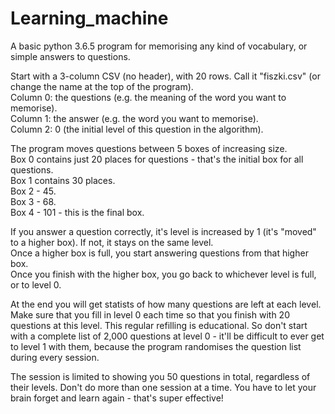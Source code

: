 # Learning_machine

A basic python 3.6.5 program for memorising any kind of vocabulary, or simple answers to questions.

Start with a 3-column CSV (no header), with 20 rows. Call it "fiszki.csv" (or change the name at the top of the program).<br>
Column 0: the questions (e.g. the meaning of the word you want to memorise).<br>
Column 1: the answer (e.g. the word you want to memorise).<br>
Column 2: 0 (the initial level of this question in the algorithm).

The program moves questions between 5 boxes of increasing size.<br>
Box 0 contains just 20 places for questions - that's the initial box for all questions.<br>
Box 1 contains 30 places.<br>
Box 2 - 45.<br>
Box 3 - 68.<br>
Box 4 - 101 - this is the final box.

If you answer a question correctly, it's level is increased by 1 (it's "moved" to a higher box). If not, it stays on the same level.<br>
Once a higher box is full, you start answering questions from that higher box.<br>
Once you finish with the higher box, you go back to whichever level is full, or to level 0.

At the end you will get statists of how many questions are left at each level. Make sure that you fill in level 0 each time so that you finish with 20 questions at this level. This regular refilling is educational. So don't start with a complete list of 2,000 questions at level 0 - it'll be difficult to ever get to level 1 with them, because the program randomises the question list during every session.

The session is limited to showing you 50 questions in total, regardless of their levels. Don't do more than one session at a time. You have to let your brain forget and learn again - that's super effective!

